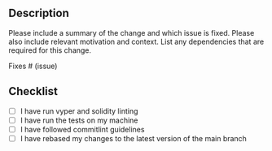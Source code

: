 ## Description

Please include a summary of the change and which issue is fixed. Please also include relevant motivation and context. List any dependencies that are required for this change.

Fixes # (issue)

## Checklist

- [ ] I have run vyper and solidity linting
- [ ] I have run the tests on my machine
- [ ] I have followed commitlint guidelines
- [ ] I have rebased my changes to the latest version of the main branch
